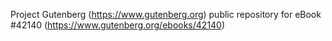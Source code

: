 Project Gutenberg (https://www.gutenberg.org) public repository for eBook #42140 (https://www.gutenberg.org/ebooks/42140)
